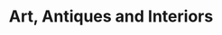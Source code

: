 ---
title: "Art, Antiques and Interiors"
url: /bungay/art-antiques-and-interiors/
shop: interior decoration
---